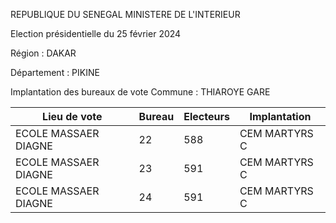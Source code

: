 REPUBLIQUE DU SENEGAL MINISTERE DE L'INTERIEUR

Election présidentielle du 25 février 2024

Région : DAKAR

Département : PIKINE

Implantation des bureaux de vote Commune : THIAROYE GARE

| Lieu de vote | Bureau | Electeurs | Implantation |
| - | - | - | - |
| ECOLE MASSAER DIAGNE | 22 | 588 | CEM MARTYRS C |
| ECOLE MASSAER DIAGNE | 23 | 591 | CEM MARTYRS C |
| ECOLE MASSAER DIAGNE | 24 | 591 | CEM MARTYRS C |

<!-- PageNumber="21/25" -->
